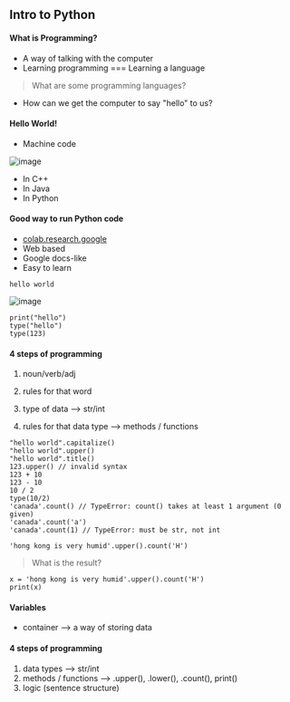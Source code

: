 ## Intro to Python

#### What is Programming?
- A way of talking with the computer
- Learning programming === Learning a language
> What are some programming languages?

- How can we get the computer to say "hello" to us?

#### Hello World!
- Machine code

![image](https://user-images.githubusercontent.com/37263010/189385221-60caf7fb-7f2c-4f71-9b4c-d512e27fe5b0.png)

- In C++
- In Java
- In Python


#### Good way to run Python code
- [colab.research.google](https://colab.research.google.com/)
- Web based
- Google docs-like
- Easy to learn

```
hello world
```

![image](https://user-images.githubusercontent.com/37263010/189384839-93333316-421b-4d9e-9b9c-b24db1b274b8.png)

```
print("hello")
type("hello")
type(123)
```


#### 4 steps of programming

1. noun/verb/adj
2. rules for that word

1. type of data --> str/int
2. rules for that data type --> methods / functions

```
"hello world".capitalize()
"hello world".upper()
"hello world".title()
123.upper() // invalid syntax
123 + 10
123 - 10
10 / 2
type(10/2)
'canada'.count() // TypeError: count() takes at least 1 argument (0 given)
'canada'.count('a')
'canada'.count(1) // TypeError: must be str, not int
```

```
'hong kong is very humid'.upper().count('H')
```
> What is the result?

```
x = 'hong kong is very humid'.upper().count('H')
print(x)
```
#### Variables
- container --> a way of storing data


#### 4 steps of programming

1. data types --> str/int
2. methods / functions --> .upper(), .lower(), .count(), print()
3. logic (sentence structure)
